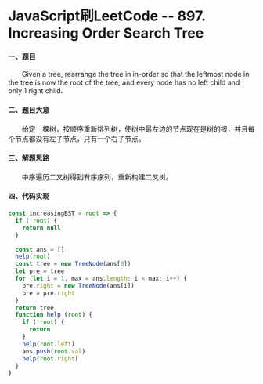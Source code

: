 # JavaScript刷LeetCode -- 897. Increasing Order Search Tree

#### 一、题目

  &emsp;&emsp;Given a tree, rearrange the tree in in-order so that the leftmost node in the tree is now the root of the tree, and every node has no left child and only 1 right child.

#### 二、题目大意

  &emsp;&emsp;给定一棵树，按顺序重新排列树，使树中最左边的节点现在是树的根，并且每个节点都没有左子节点，只有一个右子节点。

#### 三、解题思路

  &emsp;&emsp;中序遍历二叉树得到有序序列，重新构建二叉树。

#### 四、代码实现

```JavaScript
const increasingBST = root => {
  if (!root) {
    return null
  }

  const ans = []
  help(root)
  const tree = new TreeNode(ans[0])
  let pre = tree
  for (let i = 1, max = ans.length; i < max; i++) {
    pre.right = new TreeNode(ans[i])
    pre = pre.right
  }
  return tree
  function help (root) {
    if (!root) {
      return
    }
    help(root.left)
    ans.push(root.val)
    help(root.right)
  }
}
```